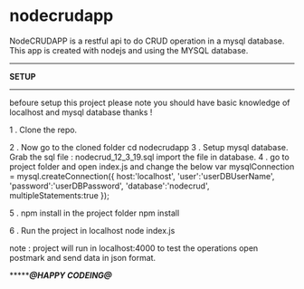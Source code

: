 # nodecrudapp

NodeCRUDAPP is a restful api to do CRUD operation in a mysql database.
This app is created with nodejs and using the MYSQL database.

*****************************************************
************************SETUP************************
*****************************************************
befoure setup this project please note you should have 
basic knowledge of localhost and mysql database thanks !


1 . Clone the repo.

2 . Now go to the cloned folder 
      cd nodecrudapp
3 . Setup mysql database.
      Grab the sql file  : nodecrud_12_3_19.sql
      import the file in database.
4 . go to project folder and open index.js and change the below 
      var mysqlConnection = mysql.createConnection({
     host:'localhost',
    'user':'userDBUserName',
    'password':'userDBPassword',
    'database':'nodecrud',
     multipleStatements:true
  });
      
5 . npm install in the project folder 
      npm install 
      
6 . Run the project in localhost 
      node index.js


note : project will run in localhost:4000
       to test the operations open postmark and send data in json format.
       
**************************@HAPPY CODEING@*********************


      
      
      
